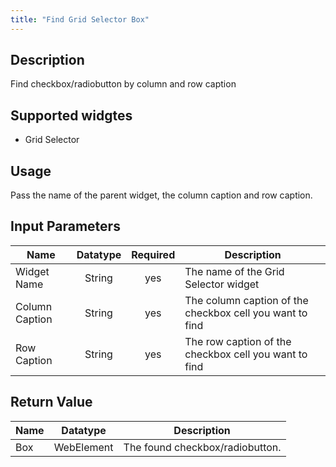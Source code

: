 ```yaml
---
title: "Find Grid Selector Box"
---
```

## Description
Find checkbox/radiobutton by column and row caption

## Supported widgtes
 + Grid Selector

## Usage
Pass the name of the parent widget, the column caption and row caption.

## Input Parameters
Name | Datatype | Required | Description
---- | :--------: | :--------: | ---------------
Widget Name | String | yes | The name of the Grid Selector widget
Column Caption | String | yes | The column caption of the checkbox cell you want to find
Row Caption | String | yes | The row caption of the checkbox cell you want to find

## Return Value

Name | Datatype | Description
---- | :---------: | ---------------
Box | WebElement | The found checkbox/radiobutton.
